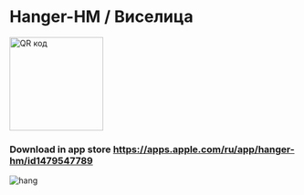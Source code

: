 # Hanger-HM / Виселица

<a href="http://qrcoder.ru" target="_blank"><img src="http://qrcoder.ru/code/?https%3A%2F%2Fapps.apple.com%2Fru%2Fapp%2Fhanger-hm%2Fid1479547789&4&0" width="164" height="164" border="0" title="QR код"></a>

### Download in app store https://apps.apple.com/ru/app/hanger-hm/id1479547789


![hang](https://user-images.githubusercontent.com/30910230/64763484-c4586600-d548-11e9-80ac-d40e7d25933a.gif)

